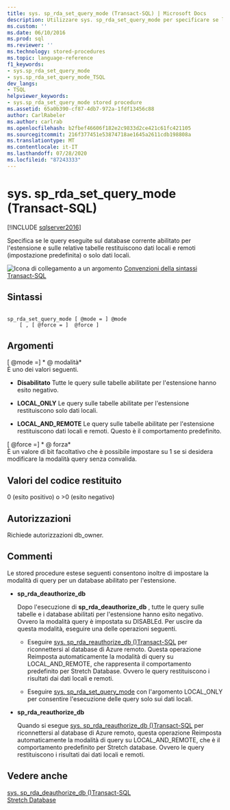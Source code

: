 ```yaml
---
title: sys. sp_rda_set_query_mode (Transact-SQL) | Microsoft Docs
description: Utilizzare sys. sp_rda_set_query_mode per specificare se le query eseguite sul database corrente abilitato per l'estensione e sulle relative tabelle restituiscono dati locali e remoti o solo dati locali.
ms.custom: ''
ms.date: 06/10/2016
ms.prod: sql
ms.reviewer: ''
ms.technology: stored-procedures
ms.topic: language-reference
f1_keywords:
- sys.sp_rda_set_query_mode
- sys.sp_rda_set_query_mode_TSQL
dev_langs:
- TSQL
helpviewer_keywords:
- sys.sp_rda_set_query_mode stored procedure
ms.assetid: 65a0b390-cf87-4db7-972a-1fdf13456c88
author: CarlRabeler
ms.author: carlrab
ms.openlocfilehash: b2fbef46606f182e2c9833d2ce421c61fc421105
ms.sourcegitcommit: 216f377451e53874718ae1645a2611cdb198808a
ms.translationtype: MT
ms.contentlocale: it-IT
ms.lasthandoff: 07/28/2020
ms.locfileid: "87243333"
---
```

# <a name="syssp_rda_set_query_mode-transact-sql"></a>sys. sp_rda_set_query_mode (Transact-SQL)
[!INCLUDE [sqlserver2016](../../includes/applies-to-version/sqlserver2016.md)]

  Specifica se le query eseguite sul database corrente abilitato per l'estensione e sulle relative tabelle restituiscono dati locali e remoti (impostazione predefinita) o solo dati locali.  
  
 ![Icona di collegamento a un argomento](../../database-engine/configure-windows/media/topic-link.gif "Icona di collegamento a un argomento") [Convenzioni della sintassi Transact-SQL](../../t-sql/language-elements/transact-sql-syntax-conventions-transact-sql.md)  
  
## <a name="syntax"></a>Sintassi  
  
```  
  
sp_rda_set_query_mode [ @mode = ] @mode   
    [ , [ @force = ]  @force ]  
```  
  
## <a name="arguments"></a>Argomenti  
 [ @mode =] * \@ modalità*  
 È uno dei valori seguenti.  
  
-   **Disabilitato** Tutte le query sulle tabelle abilitate per l'estensione hanno esito negativo.  
  
-   **LOCAL_ONLY** Le query sulle tabelle abilitate per l'estensione restituiscono solo dati locali.  
  
-   **LOCAL_AND_REMOTE** Le query sulle tabelle abilitate per l'estensione restituiscono dati locali e remoti. Questo è il comportamento predefinito.  
  
 [ @force =] * \@ forza*  
 È un valore di bit facoltativo che è possibile impostare su 1 se si desidera modificare la modalità query senza convalida.  
  
## <a name="return-code-values"></a>Valori del codice restituito  
 0 (esito positivo) o >0 (esito negativo)  
  
## <a name="permissions"></a>Autorizzazioni  
 Richiede autorizzazioni db_owner.  
  
## <a name="remarks"></a>Commenti  
 Le stored procedure estese seguenti consentono inoltre di impostare la modalità di query per un database abilitato per l'estensione.  
  
-   **sp_rda_deauthorize_db**  
  
     Dopo l'esecuzione di **sp_rda_deauthorize_db** , tutte le query sulle tabelle e i database abilitati per l'estensione hanno esito negativo. Ovvero la modalità query è impostata su DISABLEd. Per uscire da questa modalità, eseguire una delle operazioni seguenti.  
  
    -   Eseguire [sys. sp_rda_reauthorize_db &#40;&#41;Transact-SQL](../../relational-databases/system-stored-procedures/sys-sp-rda-reauthorize-db-transact-sql.md) per riconnettersi al database di Azure remoto. Questa operazione Reimposta automaticamente la modalità di query su LOCAL_AND_REMOTE, che rappresenta il comportamento predefinito per Stretch Database. Ovvero le query restituiscono i risultati dai dati locali e remoti.  
  
    -   Eseguire [sys. sp_rda_set_query_mode](../../relational-databases/system-stored-procedures/sys-sp-rda-set-query-mode-transact-sql.md) con l'argomento LOCAL_ONLY per consentire l'esecuzione delle query solo sui dati locali.  
  
-   **sp_rda_reauthorize_db**  
  
     Quando si esegue [sys. sp_rda_reauthorize_db &#40;&#41;Transact-SQL](../../relational-databases/system-stored-procedures/sys-sp-rda-reauthorize-db-transact-sql.md) per riconnettersi al database di Azure remoto, questa operazione Reimposta automaticamente la modalità di query su LOCAL_AND_REMOTE, che è il comportamento predefinito per Stretch database. Ovvero le query restituiscono i risultati dai dati locali e remoti.  
  
## <a name="see-also"></a>Vedere anche  
 [sys. sp_rda_deauthorize_db &#40;&#41;Transact-SQL](../../relational-databases/system-stored-procedures/sys-sp-rda-deauthorize-db-transact-sql.md)   
 [Stretch Database](../../sql-server/stretch-database/stretch-database.md)  
  
  
